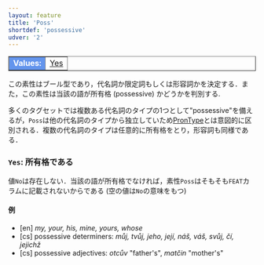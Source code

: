 ```yaml
---
layout: feature
title: 'Poss'
shortdef: 'possessive'
udver: '2'
---
```


<table class="typeindex" border="1">
<tr>
  <td style="background-color:cornflowerblue;color:white"><strong>Values:</strong> </td>
  <td><a href="#Yes">Yes</a></td>
</tr>
</table>

この素性はブール型であり，代名詞か限定詞もしくは形容詞かを決定する．また，この素性は当該の語が所有格 (possessive) かどうかを判別する.

多くのタグセットでは複数ある代名詞のタイプの1つとして"possessive"を備えるが，`Poss`は他の代名詞のタイプから独立していため[PronType]()とは意図的に区別される．複数の代名詞のタイプは任意的に所有格をとり，形容詞も同様である．

### <a name="Yes">`Yes`</a>: 所有格である

値`No`は存在しない．当該の語が所有格でなければ，素性`Poss`はそもそも`FEAT`カラムに記載されないからである (空の値は`No`の意味をもつ)

#### 例

* [en] _my, your, his, mine, yours, whose_
* [cs] possessive determiners: _můj, tvůj, jeho, její, náš, váš, svůj, čí, jejichž_
* [cs] possessive adjectives: _otcův_ "father's", _matčin_ "mother's"
